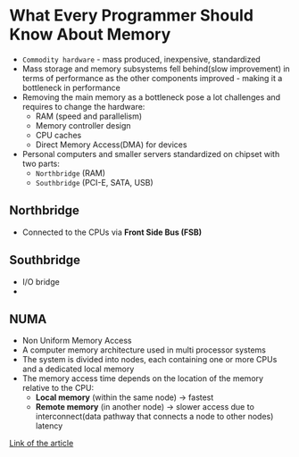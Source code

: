 # What Every Programmer Should Know About Memory

- `Commodity hardware` - mass produced, inexpensive, standardized
- Mass storage and memory subsystems fell behind(slow improvement) in terms of performance as the other components improved - making it a bottleneck in performance
- Removing the main memory as a bottleneck pose a lot challenges and requires to change the hardware:
  - RAM (speed and parallelism)
  - Memory controller design
  - CPU caches
  - Direct Memory Access(DMA) for devices
- Personal computers and smaller servers standardized on chipset with two parts:
  - `Northbridge` (RAM)
  - `Southbridge` (PCI-E, SATA, USB)

## Northbridge

- Connected to the CPUs via **Front Side Bus (FSB)**

## Southbridge

- I/O bridge
-

## NUMA

- Non Uniform Memory Access
- A computer memory architecture used in multi processor systems
- The system is divided into nodes, each containing one or more CPUs and a dedicated local memory
- The memory access time depends on the location of the memory relative to the CPU:
  - **Local memory** (within the same node) -> fastest
  - **Remote memory** (in another node) -> slower access due to interconnect(data pathway that connects a node to other nodes) latency

<a href="https://people.freebsd.org/~lstewart/articles/cpumemory.pdf">Link of the article</a>
